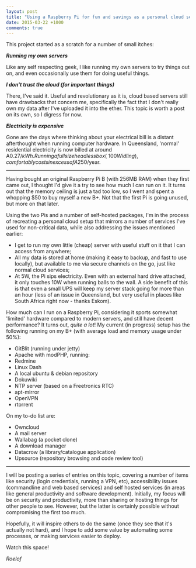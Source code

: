 ```yaml
---
layout: post
title: "Using a Raspberry Pi for fun and savings as a personal cloud server"
date: 2015-03-22 +1000
comments: true
---
```


This project started as a scratch for a number of small itches:

**_Running my own servers_**

Like any self respecting geek, I like running my own servers to try things out on, and even occasionally use them for doing useful things.

**_I don't trust the cloud (for important things)_**

There, I've said it.  Useful and revolutionary as it is, cloud based servers still have drawbacks that concern me, specifically the fact that I don't really own my data after I've uploaded it into the ether.  This topic is worth a post on its own, so I digress for now.

**_Electricity is expensive_**

Gone are the days where thinking about your electrical bill is a distant afterthought when running computer hardware.  In Queensland, 'normal' residential electricity is now billed at around A$0.27/kWh.  Running a full size headless box (~100W idling), comfortably costs in excess of A$250/year.

---

Having bought an original Raspberry Pi B (with 256MB RAM) when they first came out, I thought I'd give it a try to see how much I can run on it.  It turns out that the memory ceiling is just a tad too low, so I went and spent a whopping $50 to buy myself a new B+.  Not that the first Pi is going unused, but more on that later.

Using the two Pis and a number of self-hosted packages, I'm in the process of recreating a personal cloud setup that mirrors a number of services I've used for non-critical data, while also addressing the issues mentioned earlier:

* I get to run my own little (cheap) server with useful stuff on it that I can access from anywhere;
* All my data is stored at home (making it easy to backup, and fast to use locally), but available to me via secure channels on the go, just like normal cloud services;
* At 5W, the Pi sips electricity.  Even with an external hard drive attached, it only touches 10W when running balls to the wall.  A side benefit of this is that even a small UPS will keep my server stack going for more than an hour (less of an issue in Queensland, but very useful in places like South Africa right now - thanks Eskom).

How much can I run on a Raspberry Pi, considering it sports somewhat 'limited' hardware compared to modern servers, and still have decent performance?  It turns out, _quite a lot_!  My current (in progress) setup has the following running on my B+ (with average load and memory usage under 50%):

* GitBlit (running under jetty)
* Apache with modPHP, running:
 * Redmine
 * Linux Dash
 * A local ubuntu & debian repository
* Dokuwiki
* NTP server (based on a Freetronics RTC)
* apt-mirror
* OpenVPN
* rtorrent

On my to-do list are:

* Owncloud
* A mail server
* Wallabag (a pocket clone)
* A download manager
* Datacrow (a library/catalogue application)
* Upsource (repository browsing and code review tool)

---

I will be posting a series of entries on this topic, covering a number of items like security (login credentials, running a VPN, etc), accessibility issues (commandline and web based services) and self hosted services (in areas like general productivity and software development).  Initially, my focus will be on security and productivity, more than sharing or hosting things for other people to see.  However, but the latter is certainly possible without compromising the first too much.

Hopefully, it will inspire others to do the same (once they see that it's actually not hard), and I hope to add some value by automating some processes, or making services easier to deploy.

Watch this space!

_Roelof_


